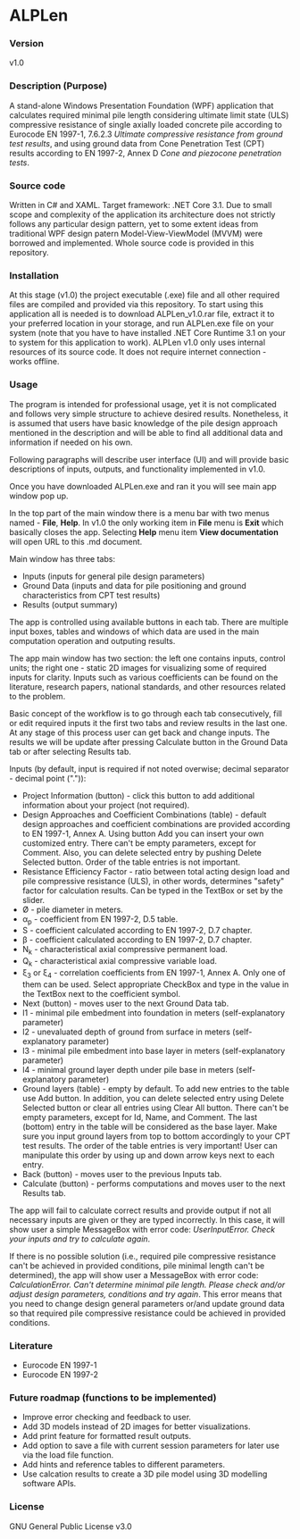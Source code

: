 # ALPLen

### Version
v1.0
### Description (Purpose)
A stand-alone Windows Presentation Foundation (WPF) application that calculates required minimal pile length considering ultimate limit state (ULS) compressive resistance of single axially loaded concrete pile according to Eurocode EN 1997-1, 7.6.2.3 *Ultimate compressive resistance from ground test results*, and using ground data from Cone Penetration Test (CPT) results according to EN 1997-2, Annex D *Cone and piezocone penetration tests*.
### Source code
Written in C# and XAML. Target framework: .NET Core 3.1. Due to small scope and complexity of the application its architecture does not strictly follows any particular design pattern, yet to some extent ideas from traditional WPF design patern Model-View-ViewModel (MVVM) were borrowed and implemented. Whole source code is provided in this repository.
### Installation
At this stage (v1.0) the project executable (.exe) file and all other required files are compiled and provided via this repository. To start using this application all is needed is to download ALPLen_v1.0.rar file, extract it to your preferred location in your storage, and run ALPLen.exe file on your system (note that you have to have installed .NET Core Runtime 3.1 on your to system for this application to work). ALPLen v1.0 only uses internal resources of its source code. It does not require internet connection - works offline.
### Usage
The program is intended for professional usage, yet it is not complicated and follows very simple structure to achieve desired results. Nonetheless, it is assumed that users have basic knowledge of the pile design approach mentioned in the description and will be able to find all additional data and information if needed on his own.

Following paragraphs will describe user interface (UI) and will provide basic descriptions of inputs, outputs, and functionality implemented in v1.0.

Once you have downloaded ALPLen.exe and ran it you will see main app window pop up.

In the top part of the main window there is a menu bar with two menus named - **File**, **Help**. In v1.0 the only working item in **File** menu is **Exit** which basically closes the app. Selecting **Help** menu item **View documentation** will open URL to this .md document. 

Main window has three tabs:
* Inputs (inputs for general pile design parameters)
* Ground Data (inputs and data for pile positioning and ground characteristics from CPT test results)
* Results (output summary)

The app is controlled using available buttons in each tab. There are multiple input boxes, tables and windows of which data are used in the main computation operation and outputing results.

The app main window has two section: the left one contains inputs, control units; the right one - static 2D images for visualizing some of required inputs for clarity. Inputs such as various coefficients can be found on the literature, research papers, national standards, and other resources related to the problem.

Basic concept of the workflow is to go through each tab consecutively, fill or edit required inputs it the first two tabs and review results in the last one. At any stage of this process user can get back and change inputs. The results we will be update after pressing Calculate button in the Ground Data tab or after selecting Results tab.

Inputs (by default, input is required if not noted overwise; decimal separator - decimal point (".")):
* Project Information (button) - click this button to add additional information about your project (not required).
* Design Approaches and Coefficient Combinations (table) - default design approaches and coefficient combinations are provided according to EN 1997-1, Annex A. Using button Add you can insert your own customized entry. There can't be empty parameters, except for Comment. Also, you can delete selected entry by pushing Delete Selected button. Order of the table entries is not important.
* Resistance Efficiency Factor - ratio between total acting design load and pile compressive resistance (ULS), in other words, determines "safety" factor for calculation results. Can be typed in the TextBox or set by the slider.
* Ø - pile diameter in meters.
* α<sub>p</sub> - coefficient from EN 1997-2, D.5 table.
* S - coefficient calculated according to EN 1997-2, D.7 chapter.
* β - coefficient calculated according to EN 1997-2, D.7 chapter.
* N<sub>k</sub> - characteristical axial compressive permanent load.
* Q<sub>k</sub> - characteristical axial compressive variable load.
* ξ<sub>3</sub> or ξ<sub>4</sub> - correlation coefficients from EN 1997-1, Annex A. Only one of them can be used. Select appropriate CheckBox and type in the value in the TextBox next to the coefficient symbol.
* Next (button) - moves user to the next Ground Data tab.
* l1 - minimal pile embedment into foundation in meters (self-explanatory parameter)
* l2 - unevaluated depth of ground from surface in meters (self-explanatory parameter)
* l3 - minimal pile embedment into base layer in meters (self-explanatory parameter)
* l4 - minimal ground layer depth under pile base in meters (self-explanatory parameter)
* Ground layers (table) - empty by default. To add new entries to the table use Add button. In addition, you can delete selected entry using Delete Selected button or clear all entries using Clear All button. There can't be empty parameters, except for Id, Name, and Comment. The last (bottom) entry in the table will be considered as the base layer. Make sure you input ground layers from top to bottom accordingly to your CPT test results. The order of the table entries is very important! User can manipulate this order by using up and down arrow keys next to each entry.
* Back (button) - moves user to the previous Inputs tab.
* Calculate (button) - performs computations and moves user to the next Results tab.

The app will fail to calculate correct results and provide output if not all necessary inputs are given or they are typed incorrectly. In this case, it will show user a simple MessageBox with error code: *UserInputError. Check your inputs and try to calculate again*.

If there is no possible solution (i.e., required pile compressive resistance can't be achieved in provided conditions, pile minimal length can't be determined), the app will show user a MessageBox with error code: *CalculationError. Can't determine minimal pile length. Please check and/or adjust design parameters, conditions and try again*. This error means that you need to change design general parameters or/and update ground data so that required pile compressive resistance could be achieved in provided conditions.

### Literature
* Eurocode EN 1997-1
* Eurocode EN 1997-2

### Future roadmap (functions to be implemented)
* Improve error checking and feedback to user.
* Add 3D models instead of 2D images for better visualizations.
* Add print feature for formatted result outputs.
* Add option to save a file with current session parameters for later use via the load file function.
* Add hints and reference tables to different parameters.
* Use calcation results to create a 3D pile model using 3D modelling software APIs.

### License
GNU General Public License v3.0
